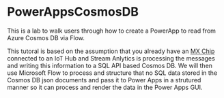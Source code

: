 # PowerAppsCosmosDB
This is a lab to walk users through how to create a PowerApp to read from Azure Cosmos DB via Flow.

This tutoral is based on the assumption that you already have an <a href="http://www.mxchip.com/az3166" target="_blank">MX Chip</a> connected to an IoT Hub and Stream Anlytics is processing the messages and writing this information to a SQL API based Cosmos DB.  We will then use Microsoft Flow to process and structure that no SQL data stored in the Cosmos DB json documents and pass it to Power Apps in a strutured manner so it can process and render the data in the Power Apps GUI.  
